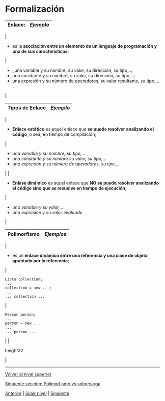 # Formalización






| **Enlace:** | *Ejemplo* |
| --- | --- |
| 
* es la **asociación entre un elemento de un lenguaje de programación y una de sus características**;


 | 
* \_una variable y su nombre, su valor, su dirección, su tipo,…​;
* una constante y su nombre, su valor, su dirección, su tipo,…​;
* una expresión y su número de operadores, su valor resultante, su tipo,…​\_


 |







| **Tipos de Enlace** | *Ejemplo* |
| --- | --- |
| 
* **Enlace estático** es aquel enlace que **se puede resolver analizando el código**, o sea, en tiempo de compilación;


 | 
* *una variable y su nombre, su tipo,…​*
* *una constante y su nombre su valor, su tipo,…​*
* *una expreción y su número de operadores, su tipo,…​*


 |
| 
* **Enlase dinámico** es aquel enlace que **NO se puede resolver analizando el código sino que se resuelve en tiempo de ejecución**;


 | 
* *una variable y su valor, …​*
* *una expresión y su valor evaluado*


 |








| **Polimorfismo** | *Ejemplos* |
| --- | --- |
| 
* es un **enlace dinámico entre una referencia y una clase de objeto apuntado por la referencia**;


 | 


```
Lista collection;
...
collection = new ...;
...
... collection ...
```


 | 


```
Person person;
...
person = new ...
...
... person ...
```


 |
| 

height32

 |


---

[Volver al nivel superior](../README.md)

[Siguiente sección: Polimorfismo vs sobrecarga](../u2polymorphismVsOverloading/README.md)


[Anterior](../README.md) | [Subir nivel](../README.md) | [Siguiente](../u2polymorphismVsOverloading/README.md)
